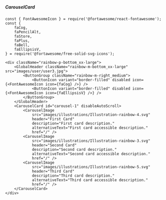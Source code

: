 ##### CarouselCard

    const { FontAwesomeIcon } = require('@fortawesome/react-fontawesome');
    const {
        faCog,
        faPencilAlt,
        faStore,
        faPlus,
        faBell,
        faEllipsisV,
    } = require('@fortawesome/free-solid-svg-icons');

    <div className="rainbow-p-bottom_xx-large">
        <GlobalHeader className="rainbow-m-bottom_xx-large" src="images/user/user3.jpg">
            <ButtonGroup className="rainbow-m-right_medium">
                <ButtonIcon variant="border-filled" disabled icon={<FontAwesomeIcon icon={faCog} />} />
                <ButtonIcon variant="border-filled" disabled icon={<FontAwesomeIcon icon={faEllipsisV} />} />
            </ButtonGroup>
        </GlobalHeader>
        <CarouselCard id="carousel-1" disableAutoScroll>
            <CarouselImage
                src="images/illustrations/Illustration-rainbow-4.svg"
                header="First Card"
                description="First card description."
                alternativeText="First card accessible description."
                href="/" />
            <CarouselImage
                src="images/illustrations/Illustration-rainbow-3.svg"
                header="Second Card"
                description="Second card description."
                alternativeText="Second card accessible description."
                href="/" />
            <CarouselImage
                src="images/illustrations/Illustration-rainbow-5.svg"
                header="Third Card"
                description="Third card description."
                alternativeText="Third card accessible description."
                href="/" />
        </CarouselCard>
    </div>

